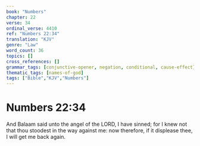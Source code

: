 ```yaml
---
book: "Numbers"
chapter: 22
verse: 34
ordinal_verse: 4410
ref: "Numbers 22:34"
translation: "KJV"
genre: "Law"
word_count: 36
topics: []
cross_references: []
grammar_tags: [conjunctive-opener, negation, conditional, cause-effect]
thematic_tags: [names-of-god]
tags: ["Bible","KJV","Numbers"]
---
```


# Numbers 22:34

And Balaam said unto the angel of the LORD, I have sinned; for I knew not that thou stoodest in the way against me: now therefore, if it displease thee, I will get me back again.
